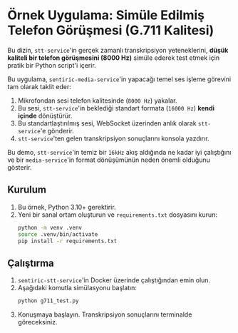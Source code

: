 # Örnek Uygulama: Simüle Edilmiş Telefon Görüşmesi (G.711 Kalitesi)

Bu dizin, `stt-service`'in gerçek zamanlı transkripsiyon yeteneklerini, **düşük kaliteli bir telefon görüşmesini (8000 Hz)** simüle ederek test etmek için pratik bir Python script'i içerir.

Bu uygulama, `sentiric-media-service`'in yapacağı temel ses işleme görevini tam olarak taklit eder:
1.  Mikrofondan sesi telefon kalitesinde (`8000 Hz`) yakalar.
2.  Bu sesi, `stt-service`'in beklediği standart formata (`16000 Hz`) **kendi içinde** dönüştürür.
3.  Bu standartlaştırılmış sesi, WebSocket üzerinden anlık olarak `stt-service`'e gönderir.
4.  `stt-service`'ten gelen transkripsiyon sonuçlarını konsola yazdırır.

Bu demo, `stt-service`'in temiz bir `16kHz` akış aldığında ne kadar iyi çalıştığını ve bir `media-service`'in format dönüşümünün neden önemli olduğunu gösterir.

## Kurulum

1.  Bu örnek, Python 3.10+ gerektirir.
2.  Yeni bir sanal ortam oluşturun ve `requirements.txt` dosyasını kurun:
    ```bash
    python -m venv .venv
    source .venv/bin/activate
    pip install -r requirements.txt
    ```

## Çalıştırma

1.  `sentiric-stt-service`'in Docker üzerinde çalıştığından emin olun.
2.  Aşağıdaki komutla simülasyonu başlatın:
    ```bash
    python g711_test.py
    ```
3.  Konuşmaya başlayın. Transkripsiyon sonuçlarını terminalde göreceksiniz.